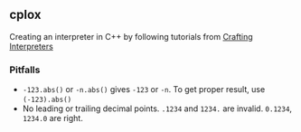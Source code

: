 ## cplox 

Creating an interpreter in C++ by following tutorials from [Crafting Interpreters](https://craftinginterpreters.com)


### Pitfalls

- `-123.abs()` or `-n.abs()` gives `-123` or `-n`. To get proper result, use `(-123).abs()` 
- No leading or trailing decimal points. `.1234` and `1234.` are invalid. `0.1234`, `1234.0` are right.
